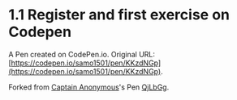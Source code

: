 # 1.1 Register and first exercise on Codepen

A Pen created on CodePen.io. Original URL: [https://codepen.io/samo1501/pen/KKzdNGp](https://codepen.io/samo1501/pen/KKzdNGp).



Forked from [Captain Anonymous](http://codepen.io/anon/)'s Pen [QjLbGg](http://codepen.io/anon/pen/QjLbGg/).
